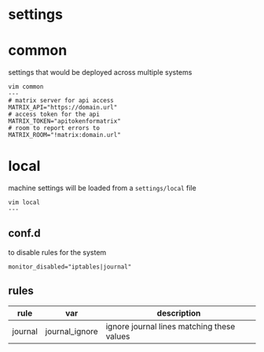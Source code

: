 settings
===

# common

settings that would be deployed across multiple systems
```
vim common
---
# matrix server for api access
MATRIX_API="https://domain.url"
# access token for the api
MATRIX_TOKEN="apitokenformatrix"
# room to report errors to
MATRIX_ROOM="!matrix:domain.url"
```

# local

machine settings will be loaded from a `settings/local` file

```
vim local
---
```

## conf.d

to disable rules for the system
```
monitor_disabled="iptables|journal"
```

## rules

| rule | var | description |
| ---- | --- | ----------- |
| journal | journal_ignore | ignore journal lines matching these values |

